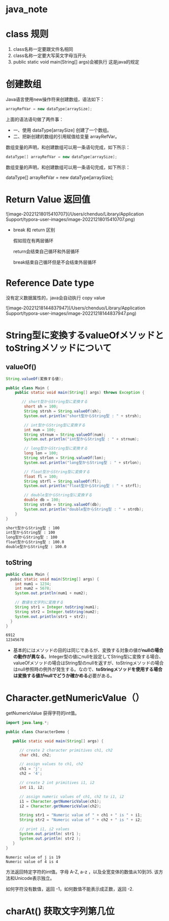 # java_note

# class 规则

1. class名称一定要跟文件名相同
2. class名称一定要大写英文字母当开头
3. public static void main(String[] args)会被执行 这是java的规定

# 创建数组

Java语言使用new操作符来创建数组，语法如下：

~~~java
arrayRefVar = new dataType[arraySize];
~~~

上面的语法语句做了两件事：

- 一、使用 dataType[arraySize] 创建了一个数组。
- 二、把新创建的数组的引用赋值给变量 arrayRefVar。

数组变量的声明，和创建数组可以用一条语句完成，如下所示：

```java
dataType[] arrayRefVar = new dataType[arraySize];
```

数组变量的声明，和创建数组可以用一条语句完成，如下所示：

dataType[] arrayRefVar = new dataType[arraySize];

# Return Value 返回值

![image-20221218015410707](/Users/chenduo/Library/Application Support/typora-user-images/image-20221218015410707.png)

- break 和 return 区别

  假如现在有两层循环

  return会结束自己循环和外层循环

  break结束自己循环但是不会结束外层循环

# Reference  Date type

没有定义数据属性的，java会自动执行 copy value

![image-20221218144837947](/Users/chenduo/Library/Application Support/typora-user-images/image-20221218144837947.png)

# String型に変換するvalueOfメソッドとtoStringメソッドについて

## valueOf()

~~~java
String.valueOf(変換する値);

public class Main {
    public static void main(String[] args) throws Exception {

       // short型からString型に変換する
        short sh = 100;
        String strsh = String.valueOf(sh);
        System.out.println("short型からString型 : " + strsh);

        // int型からString型に変換する
        int num = 100;
        String strnum = String.valueOf(num);
        System.out.println("int型からString型 : " + strnum);

        // long型からString型に変換する
        long lon = 100;
        String strlon = String.valueOf(lon);
        System.out.println("long型からString型 : " + strlon);

        // float型からString型に変換する
        float fl = 100;
        String strfl = String.valueOf(fl);
        System.out.println("float型からString型 : " + strfl);

        // double型からString型に変換する
        double db = 100;
        String strdb = String.valueOf(db);
        System.out.println("double型からString型 : " + strdb);
    }
}
~~~

~~~tex
short型からString型 : 100
int型からString型 : 100
long型からString型 : 100
float型からString型 : 100.0
double型からString型 : 100.0
~~~

## toString

~~~java
public class Main {
  pubic static void main(String[] args) {
    int num1 = 1234;
    int num2 = 5678;
    System.out.println(num1 + num2);

    // 数値を文字列に変換する
    String str1 = Integer.toString(num1);
    String str2 = Integer.toString(num2);
    System.out.println(str1 + str2);
  }
}
~~~

~~~tex
6912
12345678
~~~

- 基本的にはメソッドの目的は同じであるが、変換する対象の値が**nullの場合の動作が異なる**。Integer型の値にnullを設定してString型に変換する場合、valueOfメソッドの場合はString型のnullを返すが、toStringメソッドの場合はnull参照時の例外が発生する。なので、**toStringメソッドを使用する場合は変換する値がnullでどうか確かめる**必要がある。

#  Character.getNumericValue（）

getNumericValue 获得字符的int值。

~~~java
import java.lang.*;

public class CharacterDemo {

   public static void main(String[] args) {

      // create 2 character primitives ch1, ch2
      char ch1, ch2;

      // assign values to ch1, ch2
      ch1 = 'j';
      ch2 = '4';

      // create 2 int primitives i1, i2
      int i1, i2;

      // assign numeric values of ch1, ch2 to i1, i2
      i1 = Character.getNumericValue(ch1);
      i2 = Character.getNumericValue(ch2);

      String str1 = "Numeric value of " + ch1 + " is " + i1;
      String str2 = "Numeric value of " + ch2 + " is " + i2;

      // print i1, i2 values
      System.out.println( str1 );
      System.out.println( str2 );
   }
}

~~~

~~~
Numeric value of j is 19
Numeric value of 4 is 4
~~~

方法返回特定字符的int值。字母 A-Z, a-z ，以及全宽变体的数值从10到35. 该方法和Unicode表示独立。

如何字符没有数值，返回 -1，如何数值不能表示成正数，返回 -2.

# charAt() 获取文字列第几位


